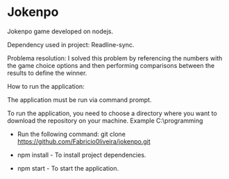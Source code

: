 # Jokenpo

Jokenpo game developed on nodejs. 

Dependency used in project: Readline-sync.

Problema resolution: I solved this problem by referencing the numbers with the game choice options and then performing comparisons between the results to define the winner.

How to run the application:

The application must be run via command prompt.

To run the application, you need to choose a directory where you want to download the repository on your machine. Example C:\programming

* Run the following command: git clone https://github.com/Fabricio0liveira/jokenpo.git

* npm install - To install project dependencies.

* npm start - To start the application.